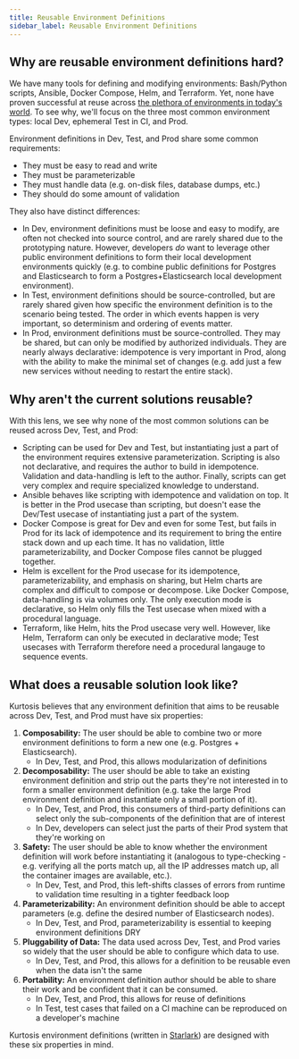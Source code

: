 ```yaml
---
title: Reusable Environment Definitions
sidebar_label: Reusable Environment Definitions
---
```


Why are reusable environment definitions hard?
----------------------------------------------
We have many tools for defining and modifying environments: Bash/Python scripts, Ansible, Docker Compose, Helm, and Terraform. Yet, none have proven successful at reuse across [the plethora of environments in today's world][why-kurtosis]. To see why, we'll focus on the three most common environment types: local Dev, ephemeral Test in CI, and Prod.

Environment definitions in Dev, Test, and Prod share some common requirements:

- They must be easy to read and write
- They must be parameterizable
- They must handle data (e.g. on-disk files, database dumps, etc.)
- They should do some amount of validation

They also have distinct differences:

- In Dev, environment definitions must be loose and easy to modify, are often not checked into source control, and are rarely shared due to the prototyping nature. However, developers _do_ want to leverage other public environment definitions to form their local development environments quickly (e.g. to combine public definitions for Postgres and Elasticsearch to form a Postgres+Elasticsearch local development environment).
- In Test, environment definitions should be source-controlled, but are rarely shared given how specific the environment definition is to the scenario being tested. The order in which events happen is very important, so determinism and ordering of events matter.
- In Prod, environment definitions must be source-controlled. They may be shared, but can only be modified by authorized individuals. They are nearly always declarative: idempotence is very important in Prod, along with the ability to make the minimal set of changes (e.g. add just a few new services without needing to restart the entire stack).

Why aren't the current solutions reusable?
------------------------------------------
With this lens, we see why none of the most common solutions can be reused across Dev, Test, and Prod:

- Scripting can be used for Dev and Test, but instantiating just a part of the environment requires extensive parameterization. Scripting is also not declarative, and requires the author to build in idempotence. Validation and data-handling is left to the author. Finally, scripts can get very complex and require specialized knowledge to understand.
- Ansible behaves like scripting with idempotence and validation on top. It is better in the Prod usecase than scripting, but doesn't ease the Dev/Test usecase of instantiating just a part of the system.
- Docker Compose is great for Dev and even for some Test, but fails in Prod for its lack of idempotence and its requirement to bring the entire stack down and up each time. It has no validation, little parameterizability, and Docker Compose files cannot be plugged together.
- Helm is excellent for the Prod usecase for its idempotence, parameterizability, and emphasis on sharing, but Helm charts are complex and difficult to compose or decompose. Like Docker Compose, data-handling is via volumes only. The only execution mode is declarative, so Helm only fills the Test usecase when mixed with a procedural language.
- Terraform, like Helm, hits the Prod usecase very well. However, like Helm, Terraform can only be executed in declarative mode; Test usecases with Terraform therefore need a procedural langauge to sequence events.

What does a reusable solution look like?
----------------------------------------
Kurtosis believes that any environment definition that aims to be reusable across Dev, Test, and Prod must have six properties:

1. **Composability:** The user should be able to combine two or more environment definitions to form a new one (e.g. Postgres + Elasticsearch).
    - In Dev, Test, and Prod, this allows modularization of definitions
1. **Decomposability:** The user should be able to take an existing environment definition and strip out the parts they're not interested in to form a smaller environment definition (e.g. take the large Prod environment definition and instantiate only a small portion of it).
    - In Dev, Test, and Prod, this consumers of third-party definitions can select only the sub-components of the definition that are of interest
    - In Dev, developers can select just the parts of their Prod system that they're working on
1. **Safety:** The user should be able to know whether the environment definition will work before instantiating it (analogous to type-checking - e.g. verifying all the ports match up, all the IP addresses match up, all the container images are available, etc.).
    - In Dev, Test, and Prod, this left-shifts classes of errors from runtime to validation time resulting in a tighter feedback loop
1. **Parameterizability:** An environment definition should be able to accept parameters (e.g. define the desired number of Elasticsearch nodes).
    - In Dev, Test, and Prod, parameterizability is essential to keeping environment definitions DRY
1. **Pluggability of Data:** The data used across Dev, Test, and Prod varies so widely that the user should be able to configure which data to use.
    - In Dev, Test, and Prod, this allows for a definition to be reusable even when the data isn't the same
1. **Portability:** An environment definition author should be able to share their work and be confident that it can be consumed.
    - In Dev, Test, and Prod, this allows for reuse of definitions
    - In Test, test cases that failed on a CI machine can be reproduced on a developer's machine

Kurtosis environment definitions (written in [Starlark][starlark-reference]) are designed with these six properties in mind.


<!--------------------- ONLY LINKS BELOW HERE ------------------------->
[starlark-reference]: ../advanced-concepts/starlark.md
[why-kurtosis]: ./why-kurtosis.md
